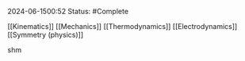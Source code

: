 2024-06-1500:52
Status: #Complete 

[[Kinematics]]
[[Mechanics]]
[[Thermodynamics]]
[[Electrodynamics]]
[[Symmetry (physics)]]


shm 